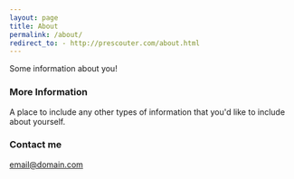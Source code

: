```yaml
---
layout: page
title: About
permalink: /about/
redirect_to: - http://prescouter.com/about.html
---
```


Some information about you!

### More Information

A place to include any other types of information that you'd like to include about yourself.

### Contact me

[email@domain.com](mailto:email@domain.com)
